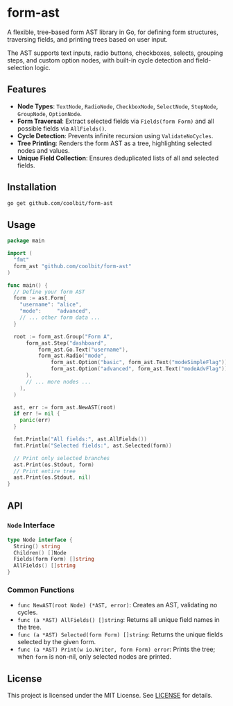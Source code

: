 # form-ast

A flexible, tree-based form AST library in Go, for defining form structures, traversing fields, and printing trees based on user input.

The AST supports text inputs, radio buttons, checkboxes, selects, grouping steps, and custom option nodes, with built-in cycle detection and field-selection logic.

## Features

* **Node Types**: `TextNode`, `RadioNode`, `CheckboxNode`, `SelectNode`, `StepNode`, `GroupNode`, `OptionNode`.
* **Form Traversal**: Extract selected fields via `Fields(form Form)` and all possible fields via `AllFields()`.
* **Cycle Detection**: Prevents infinite recursion using `ValidateNoCycles`.
* **Tree Printing**: Renders the form AST as a tree, highlighting selected nodes and values.
* **Unique Field Collection**: Ensures deduplicated lists of all and selected fields.

## Installation

```bash
go get github.com/coolbit/form-ast
```

## Usage

```go
package main

import (
  "fmt"
  form_ast "github.com/coolbit/form-ast"
)

func main() {
  // Define your form AST
  form := ast.Form{
    "username": "alice",
    "mode":     "advanced",
    // ... other form data ...
  }

  root := form_ast.Group("Form A",
	  form_ast.Step("dashboard",
		  form_ast.Go.Text("username"),
		  form_ast.Radio("mode",
			  form_ast.Option("basic", form_ast.Text("modeSimpleFlag")),
			  form_ast.Option("advanced", form_ast.Text("modeAdvFlag")),
      ),
      // ... more nodes ...
    ),
  )

  ast, err := form_ast.NewAST(root)
  if err != nil {
    panic(err)
  }

  fmt.Println("All fields:", ast.AllFields())
  fmt.Println("Selected fields:", ast.Selected(form))

  // Print only selected branches
  ast.Print(os.Stdout, form)
  // Print entire tree
  ast.Print(os.Stdout, nil)
}
```

## API

### `Node` Interface

```go
type Node interface {
  String() string
  Children() []Node
  Fields(form Form) []string
  AllFields() []string
}
```

### Common Functions

* `func NewAST(root Node) (*AST, error)`: Creates an AST, validating no cycles.
* `func (a *AST) AllFields() []string`: Returns all unique field names in the tree.
* `func (a *AST) Selected(form Form) []string`: Returns the unique fields selected by the given form.
* `func (a *AST) Print(w io.Writer, form Form) error`: Prints the tree; when `form` is non-nil, only selected nodes are printed.


## License

This project is licensed under the MIT License. See [LICENSE](LICENSE) for details.
